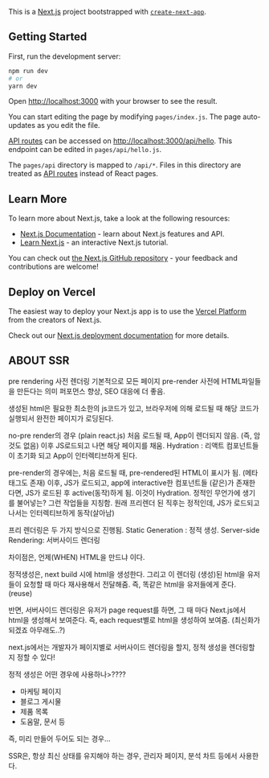 This is a [Next.js](https://nextjs.org/) project bootstrapped with [`create-next-app`](https://github.com/vercel/next.js/tree/canary/packages/create-next-app).

## Getting Started

First, run the development server:

```bash
npm run dev
# or
yarn dev
```

Open [http://localhost:3000](http://localhost:3000) with your browser to see the result.

You can start editing the page by modifying `pages/index.js`. The page auto-updates as you edit the file.

[API routes](https://nextjs.org/docs/api-routes/introduction) can be accessed on [http://localhost:3000/api/hello](http://localhost:3000/api/hello). This endpoint can be edited in `pages/api/hello.js`.

The `pages/api` directory is mapped to `/api/*`. Files in this directory are treated as [API routes](https://nextjs.org/docs/api-routes/introduction) instead of React pages.

## Learn More

To learn more about Next.js, take a look at the following resources:

- [Next.js Documentation](https://nextjs.org/docs) - learn about Next.js features and API.
- [Learn Next.js](https://nextjs.org/learn) - an interactive Next.js tutorial.

You can check out [the Next.js GitHub repository](https://github.com/vercel/next.js/) - your feedback and contributions are welcome!

## Deploy on Vercel

The easiest way to deploy your Next.js app is to use the [Vercel Platform](https://vercel.com/new?utm_medium=default-template&filter=next.js&utm_source=create-next-app&utm_campaign=create-next-app-readme) from the creators of Next.js.

Check out our [Next.js deployment documentation](https://nextjs.org/docs/deployment) for more details.



## ABOUT SSR

pre rendering
사전 렌더링
기본적으로 모든 페이지 pre-render
사전에 HTML파일들을 만든다는 의미
퍼포먼스 향상, SEO 대응에 더 좋음.

생성된 html은 필요한 최소한의 js코드가 있고,
브라우저에 의해 로드될 때 해당 코드가 실행되서 완전한 페이지가 로딩된다.


no-pre render의 경우 (plain react.js)
처음 로드될 때, App이 렌더되지 않음. (즉, 암것도 없음)
이후 JS로드되고 나면
해당 페이지를 채움.
Hydration : 리액트 컴포넌트들이 초기화 되고 App이 인터렉티브하게 된다.


pre-render의 경우에는,
처음 로드될 때, pre-rendered된 HTML이 표시가 됨. (메타태그도 존재)
이후, JS가 로드되고,
app에 interactive한 컴포넌트들 (<Link />같은)가 존재한다면, JS가 로드된 후 active(동작)하게 됨.
이것이 Hydration.
정적인 무언가에 생기를 불어넣는? 그런 작업들을 지칭함.
원래 프리렌더 된 직후는 정적인데, JS가 로드되고나서는 인터렉티브하게 동작(살아남)


프리 렌더링은 두 가지 방식으로 진행됨.
Static Generation : 정적 생성.
Server-side Rendering: 서버사이드 렌더링

차이점은, 언제(WHEN) HTML을 만드냐 이다.

정적생성은,
next build 시에 html을 생성한다. 
그리고 이 렌더링 (생성)된 html을 유저들이 요청할 때 마다 재사용해서 전달해줌.
즉, 똑같은 html을 유저들에게 준다. (reuse)

반면, 서버사이드 렌더링은
유저가 page request를 하면, 그 때 마다 Next.js에서 html을 생성해서 보여준다.
즉, each request별로 html을 생성하여 보여줌. (최신화가 되겠죠 아무래도..?)

next.js에서는 
개발자가 페이지별로 서버사이드 렌더링을 할지, 정적 생성을 렌더링할 지 정할 수 있다!


정적 생성은 어떤 경우에 사용하나>????
- 마케팅 페이지
- 블로그 게시물
- 제품 목록
- 도움말, 문서 등

즉, 미리 만들어 두어도 되는 경우...

SSR은,
항상 최신 상태를 유지해야 하는 경우,
관리자 페이지,
분석 차트 등에서 사용한다.
